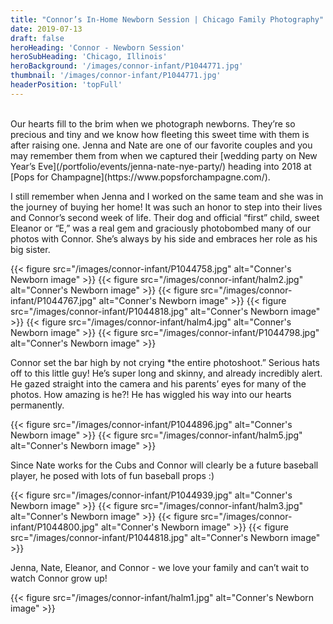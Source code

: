 ```yaml
---
title: "Connor’s In-Home Newborn Session | Chicago Family Photography"
date: 2019-07-13
draft: false
heroHeading: 'Connor - Newborn Session'
heroSubHeading: 'Chicago, Illinois'
heroBackground: '/images/connor-infant/P1044771.jpg'
thumbnail: '/images/connor-infant/P1044771.jpg'
headerPosition: 'topFull'
---
```

<br>
Our hearts fill to the brim when we photograph newborns. They’re so precious and tiny and we know how fleeting this sweet time with them is after raising one. Jenna and Nate are one of our favorite couples and you may remember them from when we captured their [wedding party on New Year’s Eve](/portfolio/events/jenna-nate-nye-party/) heading into 2018 at [Pops for Champagne](https://www.popsforchampagne.com/). 

I still remember when Jenna and I worked on the same team and she was in the journey of buying her home! It was such an honor to step into their lives and Connor’s second week of life. Their dog and official “first” child, sweet Eleanor or “E,” was a real gem and graciously photobombed many of our photos with Connor. She’s always by his side and embraces her role as his big sister. 
<br>

{{< figure src="/images/connor-infant/P1044758.jpg" alt="Conner's Newborn image" >}}
{{< figure src="/images/connor-infant/halm2.jpg" alt="Conner's Newborn image" >}}
{{< figure src="/images/connor-infant/P1044767.jpg" alt="Conner's Newborn image" >}}
{{< figure src="/images/connor-infant/P1044818.jpg" alt="Conner's Newborn image" >}}
{{< figure src="/images/connor-infant/halm4.jpg" alt="Conner's Newborn image" >}}
{{< figure src="/images/connor-infant/P1044798.jpg" alt="Conner's Newborn image" >}}

Connor set the bar high by not crying *the entire photoshoot.” Serious hats off to this little guy! He’s super long and skinny, and already incredibly alert. He gazed straight into the camera and his parents’ eyes for many of the photos. How amazing is he?! He has wiggled his way into our hearts permanently. 

{{< figure src="/images/connor-infant/P1044896.jpg" alt="Conner's Newborn image" >}}
{{< figure src="/images/connor-infant/halm5.jpg" alt="Conner's Newborn image" >}}

Since Nate works for the Cubs and Connor will clearly be a future baseball player, he posed with lots of fun baseball props :)

{{< figure src="/images/connor-infant/P1044939.jpg" alt="Conner's Newborn image" >}}
{{< figure src="/images/connor-infant/halm3.jpg" alt="Conner's Newborn image" >}}
{{< figure src="/images/connor-infant/P1044800.jpg" alt="Conner's Newborn image" >}}
{{< figure src="/images/connor-infant/P1044818.jpg" alt="Conner's Newborn image" >}}

Jenna, Nate, Eleanor, and Connor - we love your family and can’t wait to watch Connor grow up! 

{{< figure src="/images/connor-infant/halm1.jpg" alt="Conner's Newborn image" >}}